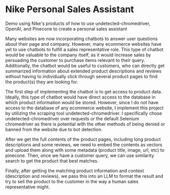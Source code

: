 # Nike Personal Sales Assistant
Demo using Nike's products of how to use undetected-chromedriver, OpenAI, and Pinecone to create a personal sales assistant

Many websites are now incorporating chatbots to answer user questions about their page and company. However, many ecommerce websites have yet to use chatbots to fulfill a sales representative role. This type of chatbot would be valuable to the company itself, as it would increase sales by persuading the customer to purchase items relevant to their query. Additionally, the chatbot would be useful to customers, who can directly get summarized information about extended product descriptions and reviews without having to individually click through several product pages to find the product(s) they are looking for.

The first step of implementing the chatbot is to get access to product data. Ideally, this type of chatbot would have direct access to the database in which product information would be stored. However, since I do not have access to the database of any ecommerce website, I implement this project by utilizing the scraping tool undetected-chromedriver. I specifically chose undetected-chromedriver over requests or the default Selenium chromedriver as there is potential with the other methods of being denied or banned from the website due to bot detection.

After we get the full contents of the product pages, including long product descriptions and some reviews, we need to embed the contents as vectors and upload them along with some metadata (product title, image, url, etc) to pinecone. Then, once we have a customer query, we can use similarity search to get the product that best matches.

Finally, after getting the matching product information and context (description and reviews), we pass this into an LLM to format the result and try to sell the product to the customer in the way a human sales representative might.
